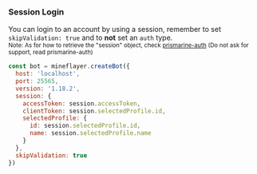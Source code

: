 ### Session Login
You can login to an account by using a session, remember to set `skipValidation: true` and to **not** set an `auth` type.
<br>
<sup>Note: As for how to retrieve the "session" object, check [prismarine-auth](https://github.com/PrismarineJS/prismarine-auth) (Do not ask for support, read prismarine-auth)</sup>
```js
const bot = mineflayer.createBot({
  host: 'localhost',
  port: 25565,
  version: '1.18.2',
  session: {
    accessToken: session.accessToken,
    clientToken: session.selectedProfile.id,
    selectedProfile: {
      id: session.selectedProfile.id,
      name: session.selectedProfile.name
    }
  },
  skipValidation: true
})
```